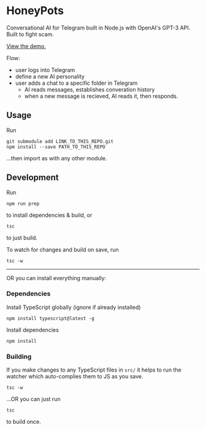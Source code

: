 # HoneyPots

Conversational AI for Telegram built in Node.js with OpenAI's GPT-3 API. Built to fight scam.

[View the demo.](https://honeychat-dashboard.onrender.com/#/)

Flow:
 - user logs into Telegram
 - define a new AI personality
 - user adds a chat to a specific folder in Telegram
   - AI reads messages, establishes converation history
   - when a new message is recieved, AI reads it, then responds.

## Usage
Run
```
git submodule add LINK_TO_THIS_REPO.git
npm install --save PATH_TO_THIS_REPO
```
...then import as with any other module.


## Development
Run 
```
npm run prep
```
to install dependencies & build, or
```
tsc
```
to just build.

To watch for changes and build on save, run
```
tsc -w
```

-----

OR you can install everything manually:

### Dependencies
Install TypeScript globally (ignore if already installed)
```
npm install typescript@latest -g
```
Install dependencies
```
npm install
```

### Building
If you make changes to any TypeScript files in `src/` it helps to run the watcher which auto-complies them to JS as you save.
```
tsc -w
```
...OR you can just run 
```
tsc
```
to build once.
